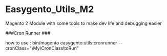 # Easygento_Utils_M2
Magento 2 Module with some tools to make dev life and debugging easier

###Cron Runner ###

how to use :
bin/magento easygento:utils:cronrunner --cronClass="\My\CronClass\toRun"